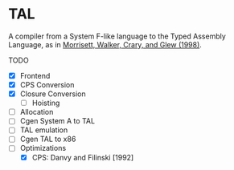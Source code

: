 # TAL

A compiler from a System F-like language to the Typed Assembly Language, as in
[Morrisett, Walker, Crary, and Glew (1998)](https://www.cs.princeton.edu/~dpw/papers/tal-toplas.pdf).

TODO

- [x] Frontend
- [x] CPS Conversion
- [X] Closure Conversion
  - [ ] Hoisting
- [ ] Allocation
- [ ] Cgen System A to TAL
- [ ] TAL emulation
- [ ] Cgen TAL to x86
- [ ] Optimizations
  - [X] CPS: Danvy and Filinski [1992]
